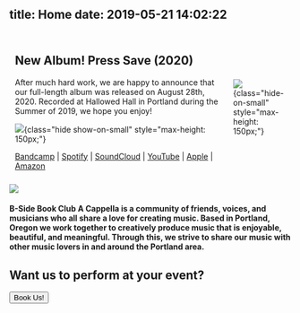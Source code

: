 title: Home
date: 2019-05-21 14:02:22
---
<section style="display: flex; justify-content: center; flex-direction: column; border: 1px #000;">

<div style="display: flex; flex-direction: row; align-items: center; justify-content: center;">

<div style="padding: 10px; max-width: 500px;">

# New Album! Press Save (2020)

After much hard work, we are happy to announce that our full-length album was released on August 28th, 2020. Recorded at Hallowed Hall in Portland during the Summer of 2019, we hope you enjoy!

![](/img/B-side-Book-Club-Press-Save-2020.jpg){class="hide show-on-small" style="max-height: 150px;"}

[Bandcamp](https://b-sidebookclub.bandcamp.com/album/press-save) | [Spotify](https://open.spotify.com/album/73Z14NOvoeLWfJqKSrwW6n?si=D64MODqHQ1mS5I_N1Y4_fA) | [SoundCloud](https://soundcloud.com/bsidebookclub/sets/press-save) | [YouTube](https://music.youtube.com/playlist?list=OLAK5uy_m6XQXulYYltR7P5sRJrke0N26MO1m3r0E) | [Apple](https://music.apple.com/us/album/press-save/1527145058) | [Amazon](https://smile.amazon.com/Press-Save-B-Side-Book-Club/dp/B08FL5JBKD/)

</div>

![](/img/B-side-Book-Club-Press-Save-2020.jpg){class="hide-on-small" style="max-height: 150px;"}

</div>

</section>

<img class="homeImg marginCenter z-depth-5" style="max-height: 550px;width: auto;max-width: 100%;" src="/img/bsidecollage.jpg">


#### B-Side Book Club A Cappella is a community of friends, voices, and musicians who all share a love for creating music. Based in Portland, Oregon we work together to creatively produce music that is enjoyable, beautiful, and meaningful. Through this, we strive to share our music with other music lovers in and around the Portland area.


<div class="center">

## Want us to perform at your event?

<p><a href="/contact/" class="center" style="color: white;">
	<button class="z-depth-2 btn">Book Us!</button>
</a></p>
</div>
